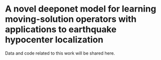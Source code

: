 # A novel deeponet model for learning moving-solution operators with applications to earthquake hypocenter localization

Data and code related to this work will be shared here.

